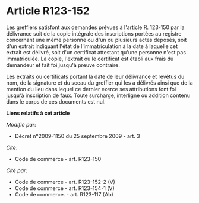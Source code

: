 # Article R123-152

Les greffiers satisfont aux demandes prévues à l'article R. 123-150 par la délivrance soit de la copie intégrale des
inscriptions portées au registre concernant une même personne ou d'un ou plusieurs actes déposés, soit d'un extrait indiquant
l'état de l'immatriculation à la date à laquelle cet extrait est délivré, soit d'un certificat attestant qu'une personne
n'est pas immatriculée. La copie, l'extrait ou le certificat est établi aux frais du demandeur et fait foi jusqu'à preuve
contraire. 

Les extraits ou certificats portant la date de leur délivrance et revêtus du nom, de la signature et du sceau du greffier qui
les a délivrés ainsi que de la mention du lieu dans lequel ce dernier exerce ses attributions font foi jusqu'à inscription de
faux. Toute surcharge, interligne ou addition contenu dans le corps de ces documents est nul.

**Liens relatifs à cet article**

_Modifié par_:

  - Décret n°2009-1150 du 25 septembre 2009 - art. 3

_Cite_:

  - Code de commerce - art. R123-150

_Cité par_:

  - Code de commerce - art. R123-152-2 (V)
  - Code de commerce - art. R123-154-1 (V)
  - Code de commerce. - art. R123-117 (Ab)
